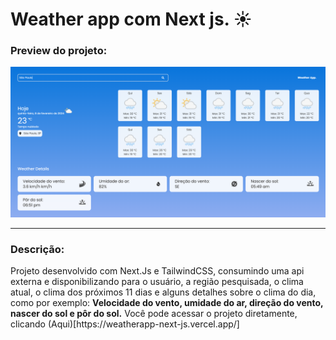 <h1>Weather app com Next js. ☀</h1>

<h3>Preview do projeto:</h3>
<img src="./app/public/weather.png" />
<hr>

<h3>Descrição:</h3>
<p>Projeto desenvolvido com Next.Js e TailwindCSS, consumindo uma api externa e disponibilizando para o usuário, a região pesquisada, o clima atual, o clima dos próximos 11 dias e alguns detalhes sobre o clima do dia, como por exemplo: <strong>Velocidade do vento, umidade do ar, direção do vento, nascer do sol e pôr do sol.</strong> Você pode acessar o projeto diretamente, clicando (Aqui)[https://weatherapp-next-js.vercel.app/] </p>
